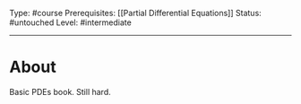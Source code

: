 Type: #course
Prerequisites: [[Partial Differential Equations]]
Status: #untouched 
Level: #intermediate 

----
# About

Basic PDEs book. Still hard.